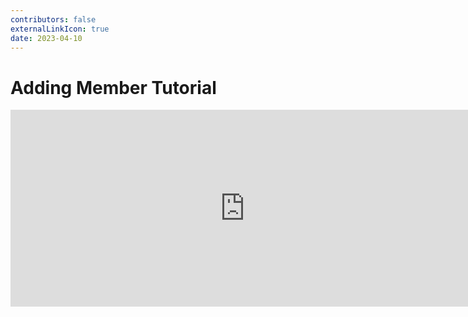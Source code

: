 ```yaml
---
contributors: false
externalLinkIcon: true
date: 2023-04-10
---
```


# Adding Member Tutorial

<iframe
  width="750"
  height="315"
  src="https://www.loom.com/embed/4d06dd62b4da4f1dbb5e9753edbff4d2?sid=79b88042-b4eb-41cd-9d9c-45e05f728e90"
  frameborder="0"
  allow="accelerometer; autoplay; clipboard-write; encrypted-media; gyroscope; picture-in-picture"
  allowfullscreen
></iframe>
